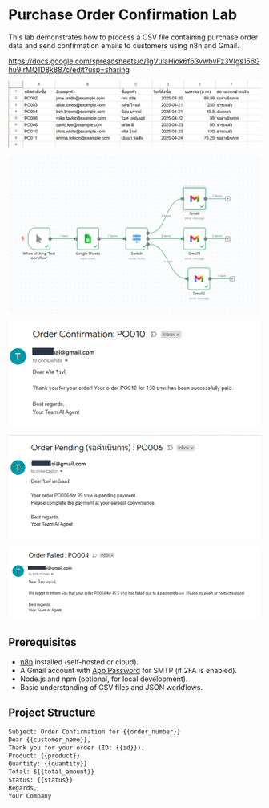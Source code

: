 # Purchase Order Confirmation Lab

This lab demonstrates how to process a CSV file containing purchase order data and send confirmation emails to customers using n8n and Gmail.

https://docs.google.com/spreadsheets/d/1gVuIaHiok6f63vwbvFz3VIgs156Ghu9IrMQ1D8k887c/edit?usp=sharing



![Alt text1](./img/00.png)

![Alt text1](./img/01.png)

![Alt text1](./img/02.png)

![Alt text1](./img/03.png)

![Alt text1](./img/04.png)

## Prerequisites
- [n8n](https://n8n.io/) installed (self-hosted or cloud).
- A Gmail account with [App Password](https://support.google.com/accounts/answer/185833) for SMTP (if 2FA is enabled).
- Node.js and npm (optional, for local development).
- Basic understanding of CSV files and JSON workflows.

## Project Structure



```
Subject: Order Confirmation for {{order_number}}
Dear {{customer_name}},
Thank you for your order (ID: {{id}}).
Product: {{product}}
Quantity: {{quantity}}
Total: ${{total_amount}}
Status: {{status}}
Regards,
Your Company

```